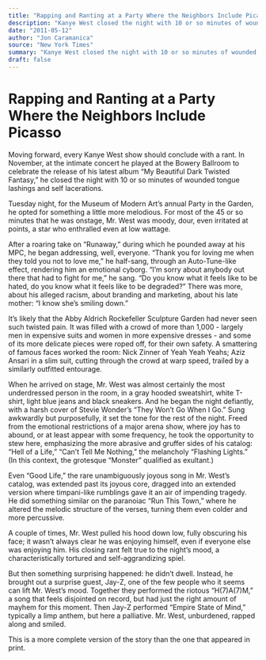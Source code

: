 ```yaml
---
title: "Rapping and Ranting at a Party Where the Neighbors Include Picasso"
description: "Kanye West closed the night with 10 or so minutes of wounded tongue lashings and self lacerations. For most of the 45 minutes that he was onstage, Mr. West was moody, dour, even irritated at points. H..."
date: "2011-05-12"
author: "Jon Caramanica"
source: "New York Times"
summary: "Kanye West closed the night with 10 or so minutes of wounded tongue lashings and self lacerations. For most of the 45 minutes that he was onstage, Mr. West was moody, dour, even irritated at points. He began addressing, well, everyone, through an Auto-Tune-like effect."
draft: false
---
```


# Rapping and Ranting at a Party Where the Neighbors Include Picasso

Moving forward, every Kanye West show should conclude with a rant. In November, at the intimate concert he played at the Bowery Ballroom to celebrate the release of his latest album “My Beautiful Dark Twisted Fantasy,” he closed the night with 10 or so minutes of wounded tongue lashings and self lacerations.

Tuesday night, for the Museum of Modern Art’s annual Party in the Garden, he opted for something a little more melodious. For most of the 45 or so minutes that he was onstage, Mr. West was moody, dour, even irritated at points, a star who enthralled even at low wattage.

After a roaring take on “Runaway,” during which he pounded away at his MPC, he began addressing, well, everyone. “Thank you for loving me when they told you not to love me,” he half-sang, through an Auto-Tune-like effect, rendering him an emotional cyborg. “I’m sorry about anybody out there that had to fight for me,” he sang. “Do you know what it feels like to be hated, do you know what it feels like to be degraded?” There was more, about his alleged racism, about branding and marketing, about his late mother: “I know she’s smiling down.”

It’s likely that the Abby Aldrich Rockefeller Sculpture Garden had never seen such twisted pain. It was filled with a crowd of more than 1,000 - largely men in expensive suits and women in more expensive dresses - and some of its more delicate pieces were roped off, for their own safety. A smattering of famous faces worked the room: Nick Zinner of Yeah Yeah Yeahs; Aziz Ansari in a slim suit, cutting through the crowd at warp speed, trailed by a similarly outfitted entourage.

When he arrived on stage, Mr. West was almost certainly the most underdressed person in the room, in a gray hooded sweatshirt, white T-shirt, light blue jeans and black sneakers. And he began the night defiantly, with a harsh cover of Stevie Wonder’s “They Won’t Go When I Go.” Sung awkwardly but purposefully, it set the tone for the rest of the night. Freed from the emotional restrictions of a major arena show, where joy has to abound, or at least appear with some frequency, he took the opportunity to stew here, emphasizing the more abrasive and gruffer sides of his catalog: “Hell of a Life,” “Can’t Tell Me Nothing,” the melancholy “Flashing Lights.” (In this context, the grotesque “Monster” qualified as exultant.)

Even “Good Life,” the rare unambiguously joyous song in Mr. West’s catalog, was extended past its joyous core, dragged into an extended version where timpani-like rumblings gave it an air of impending tragedy. He did something similar on the paranoiac “Run This Town,” where he altered the melodic structure of the verses, turning them even colder and more percussive.

A couple of times, Mr. West pulled his hood down low, fully obscuring his face; it wasn’t always clear he was enjoying himself, even if everyone else was enjoying him. His closing rant felt true to the night’s mood, a characteristically tortured and self-aggrandizing spiel.

But then something surprising happened: he didn’t dwell. Instead, he brought out a surprise guest, Jay-Z, one of the few people who it seems can lift Mr. West’s mood. Together they performed the riotous “H$(7$)A$(7$)M,” a song that feels disjointed on record, but had just the right amount of mayhem for this moment. Then Jay-Z performed “Empire State of Mind,” typically a limp anthem, but here a palliative. Mr. West, unburdened, rapped along and smiled.

This is a more complete version of the story than the one that appeared in print.

